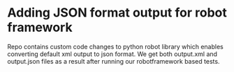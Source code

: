 #  Adding JSON format output for robot framework 

Repo contains custom code changes to python robot library
which enables converting default xml output to json format.
We get both output.xml and output.json files as a result 
after running our robotframework based tests.
